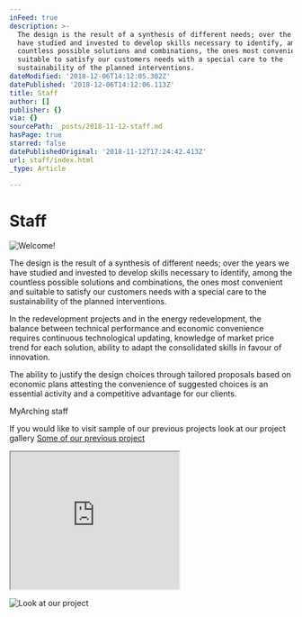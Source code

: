 ```yaml
---
inFeed: true
description: >-
  The design is the result of a synthesis of different needs; over the years we
  have studied and invested to develop skills necessary to identify, among the
  countless possible solutions and combinations, the ones most convenient and
  suitable to satisfy our customers needs with a special care to the
  sustainability of the planned interventions.
dateModified: '2018-12-06T14:12:05.302Z'
datePublished: '2018-12-06T14:12:06.113Z'
title: Staff
author: []
publisher: {}
via: {}
sourcePath: _posts/2018-11-12-staff.md
hasPage: true
starred: false
datePublishedOriginal: '2018-11-12T17:24:42.413Z'
url: staff/index.html
_type: Article

---
```

# Staff
![Welcome!](https://the-grid-user-content.s3-us-west-2.amazonaws.com/b9ae4551-0337-471f-9974-0b773200e956.jpg)

The design is the result of a synthesis of different needs; over the years we have studied and invested to develop skills necessary to identify, among the countless possible solutions and combinations, the ones most convenient and suitable to satisfy our customers needs with a special care to the sustainability of the planned interventions.

In the redevelopment projects and in the energy redevelopment, the balance between technical performance and economic convenience requires continuous technological updating, knowledge of market price trend for each solution, ability to adapt the consolidated skills in favour of innovation.

The ability to justify the design choices through tailored proposals based on economic plans attesting the convenience of suggested choices is an essential activity and a competitive advantage for our clients.

MyArching staff

If you would like to visit sample of our previous projects look at our project gallery
[Some of our previous project][0]

<iframe src="https://the-grid.github.io/ed-userhtml/?g=eJx1jb0OgjAQgHef4tKdHgTExAC7iT6DqVLKJW1pekfQt9eExcX9-zl0BuZsp17NIonPiNu26XkJNL01CVpONgthW7anuqmRoiuCYaZAnkxcCr-yFSE1dBQcGC-9ukSn4fYDwXWHgFfY0wo4P_89v6YVxocZnWVM2QZaA1ZV-WqOd7f4UafoFA4dmuEDTzJDHg" height="244" style=""></iframe>

![Look at our project ](https://the-grid-user-content.s3-us-west-2.amazonaws.com/9663b80f-1816-4a5c-b242-1e93a88ffe1e.png)

[0]: https://www.archingstudio.org/myarchigportfoliohotel